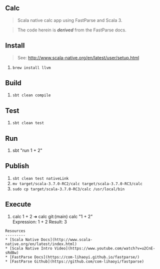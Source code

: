 Calc
----
>Scala native calc app using FastParse and Scala 3.

>The code herein is ***derived*** from the FastParse docs.

Install
-------
>See: http://www.scala-native.org/en/latest/user/setup.html
1. ```brew install llvm```

Build
-----
1. ```sbt clean compile```

Test
----
1. ```sbt clean test```

Run
---
1. sbt "run 1 + 2"

Publish
-------
1. ```sbt clean test nativeLink```
2. ```mv target/scala-3.7.0-RC2/calc target/scala-3.7.0-RC3/calc```
3. ```sudo cp target/scala-3.7.0-RC3/calc /usr/local/bin```

Execute
-------
1. calc 1 + 2
➜  calc git:(main) calc "1 + 2"                                                
Expression: 1 + 2
Result: 3
```
Resources
---------
* [Scala Native Docs](http://www.scala-native.org/en/latest/index.html)
* [Scala Native Intro Video](https://www.youtube.com/watch?v=u2CnE-sRdBw)
* [FastParse Docs](https://com-lihaoyi.github.io/fastparse/)
* [FastParse Github](https://github.com/com-lihaoyi/fastparse)